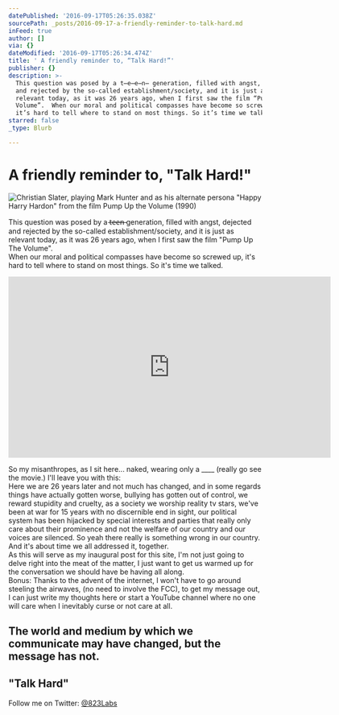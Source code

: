 ```yaml
---
datePublished: '2016-09-17T05:26:35.038Z'
sourcePath: _posts/2016-09-17-a-friendly-reminder-to-talk-hard.md
inFeed: true
author: []
via: {}
dateModified: '2016-09-17T05:26:34.474Z'
title: ' A friendly reminder to, “Talk Hard!”'
publisher: {}
description: >-
  This question was posed by a t̶e̶e̶n̶ generation, filled with angst, dejected
  and rejected by the so-called establishment/society, and it is just as
  relevant today, as it was 26 years ago, when I first saw the film “Pump Up The
  Volume”.  When our moral and political compasses have become so screwed up,
  it’s hard to tell where to stand on most things. So it’s time we talked.
starred: false
_type: Blurb

---
```

# A friendly reminder to, "Talk Hard!"
![Christian Slater, playing Mark Hunter and as his alternate persona "Happy Harry Hardon" from the film Pump Up the Volume (1990)](https://the-grid-user-content.s3-us-west-2.amazonaws.com/b2d7080d-066d-45cf-8487-d0cdf5d0ece2.jpg)

This question was posed by a t̶e̶e̶n̶ generation, filled with angst, dejected and rejected by the so-called establishment/society, and it is just as relevant today, as it was 26 years ago, when I first saw the film "Pump Up The Volume".   
When our moral and political compasses have become so screwed up, it's hard to tell where to stand on most things. So it's time we talked.

<iframe src="https://cdn.embedly.com/widgets/media.html?src=https%3A%2F%2Fwww.youtube.com%2Fembed%2FxLDehtTqyig%3Ffeature%3Doembed&amp;url=http%3A%2F%2Fwww.youtube.com%2Fwatch%3Fv%3DxLDehtTqyig&amp;image=https%3A%2F%2Fi.ytimg.com%2Fvi%2FxLDehtTqyig%2Fhqdefault.jpg&amp;key=b7d04c9b404c499eba89ee7072e1c4f7&amp;type=text%2Fhtml&amp;schema=youtube" width="640" height="360" scrolling="no" frameborder="0" allowfullscreen="" style=""></iframe>

So my misanthropes, as I sit here... naked, wearing only a \_\_\_\_ (really go see the movie.) I'll leave you with this:  
Here we are 26 years later and not much has changed, and in some regards things have actually gotten worse, bullying has gotten out of control, we reward stupidity and cruelty, as a society we worship reality tv stars, we've been at war for 15 years with no discernible end in sight, our political system has been hijacked by special interests and parties that really only care about their prominence and not the welfare of our country and our voices are silenced. So yeah there really is something wrong in our country. And it's about time we all addressed it, together.  
As this will serve as my inaugural post for this site, I'm not just going to delve right into the meat of the matter, I just want to get us warmed up for the conversation we should have be having all along.  
Bonus: Thanks to the advent of the internet, I won't have to go around steeling the airwaves, (no need to involve the FCC), to get my message out, I can just write my thoughts here or start a YouTube channel where no one will care when I inevitably curse or not care at all.

## The world and medium by which we communicate may have changed, but the message has not.

## "Talk Hard"

Follow me on Twitter: [@823Labs][0]

[0]: https://twitter.com/823labs "@823Labs"